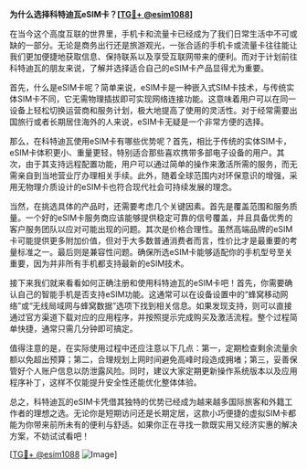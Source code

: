 **为什么选择科特迪瓦eSIM卡？[[TG💪+ @esim1088](https://t.me/s/esim1088)]**

在当今这个高度互联的世界里，手机卡和流量卡已经成为了我们日常生活中不可或缺的一部分。无论是商务出行还是旅游观光，一张合适的手机卡或流量卡往往能让我们更加便捷地获取信息、保持联系以及享受互联网带来的便利。而对于计划前往科特迪瓦的朋友来说，了解并选择适合自己的eSIM卡产品显得尤为重要。

首先，什么是eSIM卡呢？简单来说，eSIM卡是一种嵌入式SIM卡技术，与传统实体SIM卡不同，它无需物理插拔即可实现网络连接功能。这意味着用户可以在同一设备上轻松切换运营商和服务计划，极大地提高了使用的灵活性。对于经常需要出国旅行或者长期居住海外的人来说，eSIM卡无疑是一个非常方便的选择。

那么，在科特迪瓦使用eSIM卡有哪些优势呢？首先，相比于传统的实体SIM卡，eSIM卡体积更小、重量更轻，特别适合那些喜欢携带多部电子设备的用户。其次，由于其支持远程配置功能，用户可以通过简单的操作来激活所需的服务，而无需亲自到当地营业厅办理相关手续。此外，随着全球范围内对环保意识的增强，采用无物理介质设计的eSIM卡也符合现代社会可持续发展的理念。

当然，在挑选具体的产品时，还需要考虑几个关键因素。首先是覆盖范围和服务质量。一个好的eSIM卡服务商应该能够提供稳定可靠的信号覆盖，并且具备优秀的客户服务团队以应对可能出现的问题。其次是价格合理性。虽然高端品牌的eSIM卡可能提供更多附加价值，但对于大多数普通消费者而言，性价比才是最重要的考量标准之一。最后则是兼容性问题。确保所选eSIM卡能够适配你的手机型号至关重要，因为并非所有手机都支持最新的eSIM技术。

接下来我们就来看看如何正确注册和使用科特迪瓦的eSIM卡吧！首先，你需要确认自己的智能手机是否支持eSIM功能。这通常可以在设备设置中的“蜂窝移动网络”或“无线局域网与蜂窝数据”选项下找到相关信息。如果发现支持，则可以直接通过官方渠道下载对应的应用程序，并按照提示完成购买及激活流程。整个过程简单快捷，通常只需几分钟即可搞定。

值得注意的是，在实际使用过程中还应注意以下几点：第一，定期检查剩余流量余额以免超出预算；第二，合理规划上网时间避免高峰时段造成拥堵；第三，妥善保管好个人账户信息以防泄露风险。同时，建议大家定期更新操作系统版本以及应用程序补丁，这样不仅能提升安全性还能优化整体体验。

总之，科特迪瓦的eSIM卡凭借其独特的优势已经成为越来越多国际旅客和外籍工作者的理想之选。无论你是短期访问还是长期定居，这款小巧便捷的虚拟SIM卡都能为你带来前所未有的便利与舒适。如果你正在寻找一款既实用又经济实惠的解决方案，不妨试试看吧！

[[TG💪+ @esim1088](https://t.me/s/esim1088) ![Image](https://i.postimg.cc/4NQfJmqS/Snipaste-2025-05-13-00-14-12.png)]